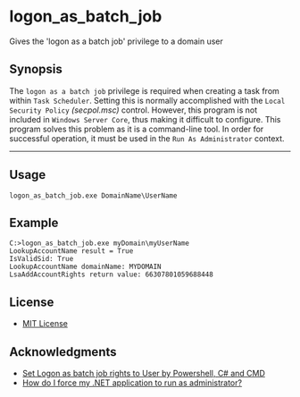 # logon_as_batch_job
Gives the 'logon as a batch job' privilege to a domain user

## Synopsis
The `logon as a batch job` privilege is required when creating a task from within `Task Scheduler`.  Setting this is normally accomplished with the `Local Security Policy` *(secpol.msc)* control.  However, this program is not included in `Windows Server Core`, thus making it difficult to configure.  This program solves this problem as it is a command-line tool.  In order for successful operation, it must be used in the `Run As Administrator` context.

___

## Usage

```
logon_as_batch_job.exe DomainName\UserName
```

## Example

```shell
C:>logon_as_batch_job.exe myDomain\myUserName
LookupAccountName result = True
IsValidSid: True
LookupAccountName domainName: MYDOMAIN
LsaAddAccountRights return value: 66307801059688448
```

## License
* [MIT License](LICENSE)

## Acknowledgments
* [Set Logon as batch job rights to User by Powershell, C# and CMD](https://morgantechspace.com/2014/03/set-logon-as-batch-job-rights-to-user-by-powershell-csharp-cmd.html)
* [How do I force my .NET application to run as administrator?](https://stackoverflow.com/questions/2818179/how-do-i-force-my-net-application-to-run-as-administrator)
